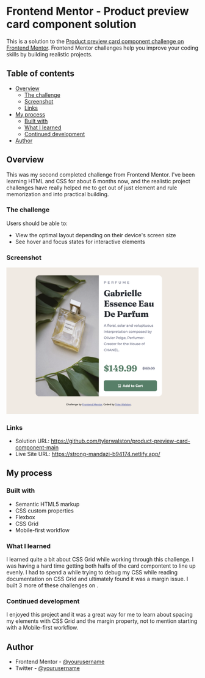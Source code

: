 # Frontend Mentor - Product preview card component solution

This is a solution to the [Product preview card component challenge on Frontend Mentor](https://www.frontendmentor.io/challenges/product-preview-card-component-GO7UmttRfa). Frontend Mentor challenges help you improve your coding skills by building realistic projects. 

## Table of contents

- [Overview](#overview)
  - [The challenge](#the-challenge)
  - [Screenshot](#screenshot)
  - [Links](#links)
- [My process](#my-process)
  - [Built with](#built-with)
  - [What I learned](#what-i-learned)
  - [Continued development](#continued-development)
- [Author](#author)

## Overview

This was my second completed challenge from Frontend Mentor. I've been learning HTML and CSS for about 6 months now, and the realistic project challenges have really helped me to get out of just element and rule memorization and into practical building.   

### The challenge

Users should be able to:

- View the optimal layout depending on their device's screen size
- See hover and focus states for interactive elements

### Screenshot

![](./images/Screen%20Shot%202022-11-15%20at%2011.01.56%20PM.png)

### Links

- Solution URL: https://github.com/tylerwalston/product-preview-card-component-main
- Live Site URL: https://strong-mandazi-b94174.netlify.app/

## My process

### Built with

- Semantic HTML5 markup
- CSS custom properties
- Flexbox
- CSS Grid
- Mobile-first workflow

### What I learned

I learned quite a bit about CSS Grid while working through this challenge. I was having a hard time getting both halfs of the card compontent to line up evenly. I had to spend a while trying to debug my CSS while reading documentation on CSS Grid and ultimately found it was a margin issue. I built 3 more of these challenges on <link href="replit.com">.

### Continued development

I enjoyed this project and it was a great way for me to learn about spacing my elements with CSS Grid and the margin property, not to mention starting with a Mobile-first workflow. 

## Author

- Frontend Mentor - [@yourusername](https://www.frontendmentor.io/profile/tylerwalston)
- Twitter - [@yourusername](https://www.twitter.com/_tylerwalston)
